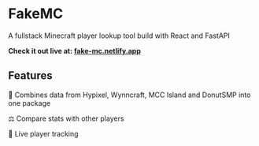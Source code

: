 # FakeMC

A fullstack Minecraft player lookup tool build with React and FastAPI

**Check it out live at: [fake-mc.netlify.app](https://fake-mc.netlify.app/)**

## Features

🔎 Combines data from Hypixel, Wynncraft, MCC Island and DonutSMP into one package

⚖️ Compare stats with other players 

🎯 Live player tracking